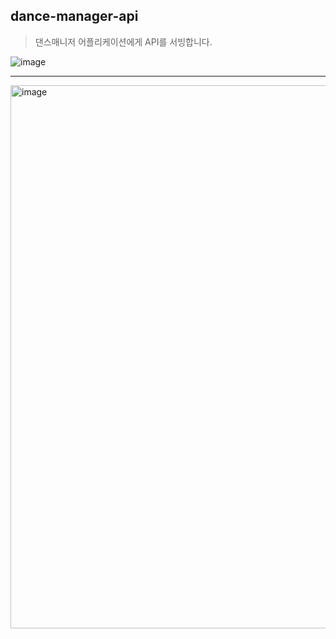 ## dance-manager-api

> 댄스매니저 어플리케이션에게 API를 서빙합니다.

![image](https://github.com/user-attachments/assets/af53ed0d-0bdf-4b3c-9168-01476dab7afb)

---

<img width="869" alt="image" src="https://github.com/user-attachments/assets/77e42d3a-3194-4471-9c52-c24fba101fb4" />
